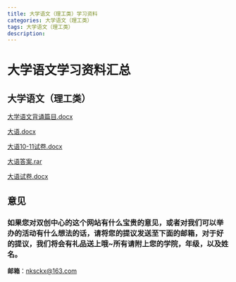 ```yaml
---
title: 大学语文（理工类）学习资料
categories: 大学语文（理工类）
tags: 大学语文（理工类）
description: 
---
```


# 大学语文学习资料汇总

<!--more-->

## 大学语文（理工类）

[大学语文背诵篇目.docx](https://gitee.com/nksckx/daxueyuwen/raw/master/大学语文背诵篇目.docx)

[大语.docx](https://gitee.com/nksckx/daxueyuwen/raw/master/大语.docx)

[大语10-11试卷.docx](https://gitee.com/nksckx/daxueyuwen/raw/master/大语10-11试卷.docx)

[大语答案.rar](https://gitee.com/nksckx/daxueyuwen/raw/master/大语答案.rar)

[大语试卷.docx](https://gitee.com/nksckx/daxueyuwen/raw/master/大语试卷.docx)

## 意见

### 如果您对双创中心的这个网站有什么宝贵的意见，或者对我们可以举办的活动有什么想法的话，请将您的提议发送至下面的邮箱，对于好的提议，我们将会有礼品送上哦~所有请附上您的学院，年级，以及姓名。

**邮箱**：nksckx@163.com
